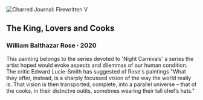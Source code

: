 <div class="artwork-of-the-day">
  <div class="container">
    <div class="img-wrapper">
      <img
        src="https://uploads8.wikiart.org/00289/images/william-balthazar-rose/img-20200522-123039.jpg!Large.jpg"
        alt="Charred Journal: Firewritten V" />
    </div>
    <div class="artwork-detail">
      <div class="artwork-origin"> 
        <h2 class="artwork-name">The King, Lovers and Cooks</h2>
        <h3 class="artist">
          William Balthazar Rose
                    ·  2020
        </h3>
      </div>
      <p class="description">
        <span class="artwork-description-text ng-binding" ng-bind-html="viewModel.ArtworkOfTheDay.Description | unsafe">This painting belongs to the series devoted to 'Night Carnivals' a series the artist hoped would evoke aspects and dilemmas of our human condition. The critic Edward Lucie-Smith has suggested of Rose's paintings "What they offer, instead, is a sharply focussed vision of the way the world really is. That vision is then transported, complete, into a parallel universe – that of the cooks, in their distnctve outits, sometmes wearing their tall chef’s hats."</span>
                        <div class="text-shadow-container ng-hide" ng-show="showShadow"></div>
      </p>
    </div>
  </div>

</div>
